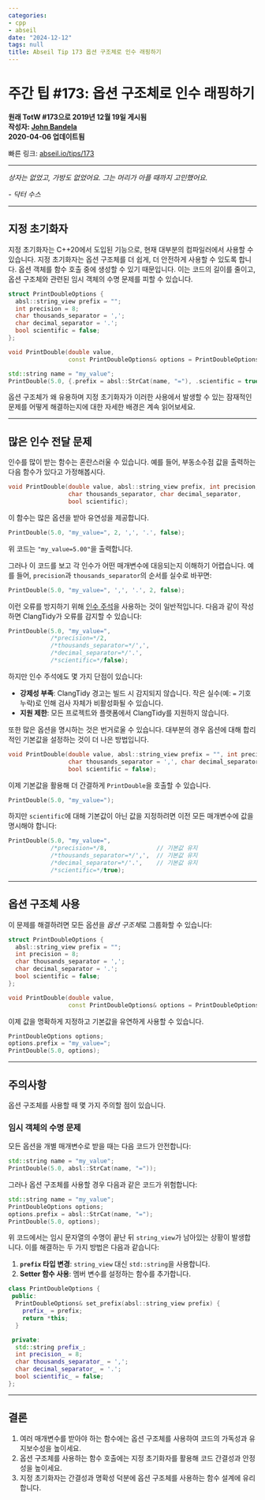 ```yaml
---
categories:
- cpp
- abseil
date: "2024-12-12"
tags: null
title: Abseil Tip 173 옵션 구조체로 인수 래핑하기
---
```



# 주간 팁 #173: 옵션 구조체로 인수 래핑하기

**원래 TotW #173으로 2019년 12월 19일 게시됨**  
**작성자: [John Bandela](mailto:jbandela@google.com)**  
**2020-04-06 업데이트됨**

빠른 링크: [abseil.io/tips/173](https://abseil.io/tips/173)

---

*상자는 없었고, 가방도 없었어요. 그는 머리가 아플 때까지 고민했어요.*

*- 닥터 수스*

---

## 지정 초기화자

지정 초기화자는 C++20에서 도입된 기능으로, 현재 대부분의 컴파일러에서 사용할 수 있습니다. 지정 초기화자는 옵션 구조체를 더 쉽게, 더 안전하게 사용할 수 있도록 합니다. 옵션 객체를 함수 호출 중에 생성할 수 있기 때문입니다. 이는 코드의 길이를 줄이고, 옵션 구조체와 관련된 임시 객체의 수명 문제를 피할 수 있습니다.

```cpp
struct PrintDoubleOptions {
  absl::string_view prefix = "";
  int precision = 8;
  char thousands_separator = ',';
  char decimal_separator = '.';
  bool scientific = false;
};

void PrintDouble(double value,
                 const PrintDoubleOptions& options = PrintDoubleOptions{});

std::string name = "my_value";
PrintDouble(5.0, {.prefix = absl::StrCat(name, "="), .scientific = true});
```

옵션 구조체가 왜 유용하며 지정 초기화자가 이러한 사용에서 발생할 수 있는 잠재적인 문제를 어떻게 해결하는지에 대한 자세한 배경은 계속 읽어보세요.

---

## 많은 인수 전달 문제

인수를 많이 받는 함수는 혼란스러울 수 있습니다. 예를 들어, 부동소수점 값을 출력하는 다음 함수가 있다고 가정해봅시다.

```cpp
void PrintDouble(double value, absl::string_view prefix, int precision,
                 char thousands_separator, char decimal_separator,
                 bool scientific);
```

이 함수는 많은 옵션을 받아 유연성을 제공합니다.

```cpp
PrintDouble(5.0, "my_value=", 2, ',', '.', false);
```

위 코드는 `"my_value=5.00"`을 출력합니다.

그러나 이 코드를 보고 각 인수가 어떤 매개변수에 대응되는지 이해하기 어렵습니다. 예를 들어, `precision`과 `thousands_separator`의 순서를 실수로 바꾸면:

```cpp
PrintDouble(5.0, "my_value=", ',', '.', 2, false);
```

이런 오류를 방지하기 위해 [인수 주석](http://clang.llvm.org/extra/clang-tidy/checks/bugprone/argument-comment.html)을 사용하는 것이 일반적입니다. 다음과 같이 작성하면 ClangTidy가 오류를 감지할 수 있습니다:

```cpp
PrintDouble(5.0, "my_value=",
            /*precision=*/2,
            /*thousands_separator=*/',',
            /*decimal_separator=*/'.',
            /*scientific=*/false);
```

하지만 인수 주석에도 몇 가지 단점이 있습니다:

- **강제성 부족**: ClangTidy 경고는 빌드 시 감지되지 않습니다. 작은 실수(예: `=` 기호 누락)로 인해 검사 자체가 비활성화될 수 있습니다.
- **지원 제한**: 모든 프로젝트와 플랫폼에서 ClangTidy를 지원하지 않습니다.

또한 많은 옵션을 명시하는 것은 번거로울 수 있습니다. 대부분의 경우 옵션에 대해 합리적인 기본값을 설정하는 것이 더 나은 방법입니다.

```cpp
void PrintDouble(double value, absl::string_view prefix = "", int precision = 8,
                 char thousands_separator = ',', char decimal_separator = '.',
                 bool scientific = false);
```

이제 기본값을 활용해 더 간결하게 `PrintDouble`을 호출할 수 있습니다.

```cpp
PrintDouble(5.0, "my_value=");
```

하지만 `scientific`에 대해 기본값이 아닌 값을 지정하려면 이전 모든 매개변수에 값을 명시해야 합니다:

```cpp
PrintDouble(5.0, "my_value=",
            /*precision=*/8,              // 기본값 유지
            /*thousands_separator=*/',',  // 기본값 유지
            /*decimal_separator=*/'.',    // 기본값 유지
            /*scientific=*/true);
```

---

## 옵션 구조체 사용

이 문제를 해결하려면 모든 옵션을 *옵션 구조체*로 그룹화할 수 있습니다:

```cpp
struct PrintDoubleOptions {
  absl::string_view prefix = "";
  int precision = 8;
  char thousands_separator = ',';
  char decimal_separator = '.';
  bool scientific = false;
};

void PrintDouble(double value,
                 const PrintDoubleOptions& options = PrintDoubleOptions{});
```

이제 값을 명확하게 지정하고 기본값을 유연하게 사용할 수 있습니다.

```cpp
PrintDoubleOptions options;
options.prefix = "my_value=";
PrintDouble(5.0, options);
```

---

## 주의사항

옵션 구조체를 사용할 때 몇 가지 주의할 점이 있습니다.

### 임시 객체의 수명 문제

모든 옵션을 개별 매개변수로 받을 때는 다음 코드가 안전합니다:

```cpp
std::string name = "my_value";
PrintDouble(5.0, absl::StrCat(name, "="));
```

그러나 옵션 구조체를 사용할 경우 다음과 같은 코드가 위험합니다:

```cpp
std::string name = "my_value";
PrintDoubleOptions options;
options.prefix = absl::StrCat(name, "=");
PrintDouble(5.0, options);
```

위 코드에서는 임시 문자열의 수명이 끝난 뒤 `string_view`가 남아있는 상황이 발생합니다. 이를 해결하는 두 가지 방법은 다음과 같습니다:

1. **`prefix` 타입 변경**: `string_view` 대신 `std::string`을 사용합니다.
2. **Setter 함수 사용**: 멤버 변수를 설정하는 함수를 추가합니다.

```cpp
class PrintDoubleOptions {
 public:
  PrintDoubleOptions& set_prefix(absl::string_view prefix) {
    prefix_ = prefix;
    return *this;
  }

 private:
  std::string prefix_;
  int precision_ = 8;
  char thousands_separator_ = ',';
  char decimal_separator_ = '.';
  bool scientific_ = false;
};
```

---

## 결론

1. 여러 매개변수를 받아야 하는 함수에는 옵션 구조체를 사용하여 코드의 가독성과 유지보수성을 높이세요.
2. 옵션 구조체를 사용하는 함수 호출에는 지정 초기화자를 활용해 코드 간결성과 안정성을 높이세요.
3. 지정 초기화자는 간결성과 명확성 덕분에 옵션 구조체를 사용하는 함수 설계에 유리합니다.